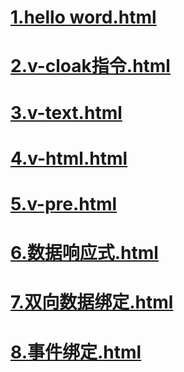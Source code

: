 # [1.hello word.html](https://411426414.github.io/Vue/1.hello%20word.html)

# [2.v-cloak指令.html](https://411426414.github.io/Vue/2.v-cloak%E6%8C%87%E4%BB%A4.html)

# [3.v-text.html](https://411426414.github.io/Vue/3.v-text.html)

# [4.v-html.html](https://411426414.github.io/Vue/4.v-html.html)

# [5.v-pre.html](https://411426414.github.io/Vue/5.v-pre.html)

# [6.数据响应式.html](https://411426414.github.io/Vue/6.%E6%95%B0%E6%8D%AE%E5%93%8D%E5%BA%94%E5%BC%8F.html)

# [7.双向数据绑定.html](https://411426414.github.io/Vue/7.%E5%8F%8C%E5%90%91%E6%95%B0%E6%8D%AE%E7%BB%91%E5%AE%9A.html)

# [8.事件绑定.html](https://411426414.github.io/Vue/8.%E4%BA%8B%E4%BB%B6%E7%BB%91%E5%AE%9A.html)

